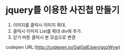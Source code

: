 # jquery를 이용한 사진첩 만들기
1. 이미지를 클릭시 이미지 확대.
2. 클릭시 이미지 List를 확대 div에 추가.
3. 닫기 버튼 클릭시 본 모습으로 변경

codepen URL:(http://codepen.io/GalGalE/pen/ggzWvw)